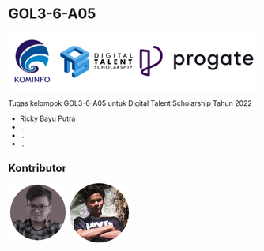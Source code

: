 # GOL3-6-A05

![DTS Kominfo](assets/img/dts.png)

Tugas kelompok GOL3-6-A05 untuk Digital Talent Scholarship Tahun 2022
- Ricky Bayu Putra
- ...
- ...
- ...
## Kontributor
![Kontributor](assets/img/ricky.png)
![](assets/img/saddam.png)
